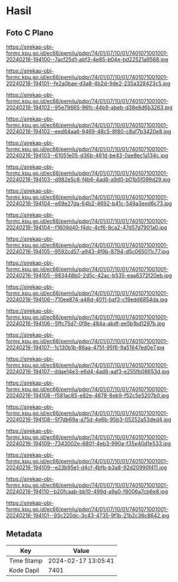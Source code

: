 # Hasil

## Foto C Plano

https://sirekap-obj-formc.kpu.go.id/ec66/pemilu/pdpr/74/01/07/10/01/7401071001001-20240216-194100--7acf25d1-abf3-4e85-b04e-bd22521a9568.jpg

https://sirekap-obj-formc.kpu.go.id/ec66/pemilu/pdpr/74/01/07/10/01/7401071001001-20240216-194101--fe2a0bae-d3a8-4b2d-9de2-235a328423c5.jpg

https://sirekap-obj-formc.kpu.go.id/ec66/pemilu/pdpr/74/01/07/10/01/7401071001001-20240216-194102--95e79665-96fc-44b9-abeb-d38e8d6b3263.jpg

https://sirekap-obj-formc.kpu.go.id/ec66/pemilu/pdpr/74/01/07/10/01/7401071001001-20240216-194102--eed64aa6-8469-48c5-8f80-c8af7b3420e8.jpg

https://sirekap-obj-formc.kpu.go.id/ec66/pemilu/pdpr/74/01/07/10/01/7401071001001-20240216-194103--61051e05-d36b-461d-be43-0ae8ec1a134c.jpg

https://sirekap-obj-formc.kpu.go.id/ec66/pemilu/pdpr/74/01/07/10/01/7401071001001-20240216-194103--d982e5c8-f4b6-4ad8-a9d0-b01b5f099d29.jpg

https://sirekap-obj-formc.kpu.go.id/ec66/pemilu/pdpr/74/01/07/10/01/7401071001001-20240216-194104--e69e27da-64b2-4692-b41c-549a3eed6c73.jpg

https://sirekap-obj-formc.kpu.go.id/ec66/pemilu/pdpr/74/01/07/10/01/7401071001001-20240216-194104--f1609d40-f4dc-4cf6-8ca2-47d57d7901a0.jpg

https://sirekap-obj-formc.kpu.go.id/ec66/pemilu/pdpr/74/01/07/10/01/7401071001001-20240216-194105--9592cd57-a943-4f9b-8794-d5c065011c77.jpg

https://sirekap-obj-formc.kpu.go.id/ec66/pemilu/pdpr/74/01/07/10/01/7401071001001-20240216-194105--983448b0-2d5c-42ac-b535-eaa6372f20eb.jpg

https://sirekap-obj-formc.kpu.go.id/ec66/pemilu/pdpr/74/01/07/10/01/7401071001001-20240216-194106--710ee874-a48d-4011-baf3-c19edd6854da.jpg

https://sirekap-obj-formc.kpu.go.id/ec66/pemilu/pdpr/74/01/07/10/01/7401071001001-20240216-194106--5ffc75d7-0f8e-484a-abdf-ee5b1bd1297b.jpg

https://sirekap-obj-formc.kpu.go.id/ec66/pemilu/pdpr/74/01/07/10/01/7401071001001-20240216-194107--1c130b1b-86aa-475f-95f6-9a51647ed0e7.jpg

https://sirekap-obj-formc.kpu.go.id/ec66/pemilu/pdpr/74/01/07/10/01/7401071001001-20240216-194107--ddae14e3-e6d4-4ad8-aaf3-e255fb08653d.jpg

https://sirekap-obj-formc.kpu.go.id/ec66/pemilu/pdpr/74/01/07/10/01/7401071001001-20240216-194108--f581ac85-e82e-4678-8eb9-f52c5e5207b0.jpg

https://sirekap-obj-formc.kpu.go.id/ec66/pemilu/pdpr/74/01/07/10/01/7401071001001-20240216-194108--5f7db69a-a75d-4e6b-95b3-05252a53ded4.jpg

https://sirekap-obj-formc.kpu.go.id/ec66/pemilu/pdpr/74/01/07/10/01/7401071001001-20240216-194109--7343002e-6801-4eb3-990a-f35e40d1e533.jpg

https://sirekap-obj-formc.kpu.go.id/ec66/pemilu/pdpr/74/01/07/10/01/7401071001001-20240216-194109--e23b95e1-d4cf-4bfb-b3a8-92d20990f411.jpg

https://sirekap-obj-formc.kpu.go.id/ec66/pemilu/pdpr/74/01/07/10/01/7401071001001-20240216-194110--b20fcaab-bb10-499d-a9a0-f8006a7cb6e8.jpg

https://sirekap-obj-formc.kpu.go.id/ec66/pemilu/pdpr/74/01/07/10/01/7401071001001-20240216-194101--93c220dc-3c43-4735-9f1b-21b2c36c8642.jpg


## Metadata

| Key        | Value               |
| ---------- | ------------------- |
| Time Stamp | 2024-02-17 13:05:41 |
| Kode Dapil | 7401                |




